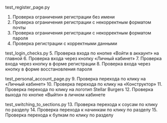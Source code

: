 test_register_page.py
1. Проверка ограничения регистрации без имени
2. Проверка ограничения регистрации с некорректным форматом почты
3. Проверка ограничения регистрации с некорректным форматом пароля
4. Проверка регистрации с корректными данными

test_login_checks.py
5. Проверка входа по кнопке «Войти в аккаунт» на главной
6. Проверка входа через кнопку «Личный кабинет»
7. Проверка входа через кнопку в форме регистрации
8. Проверка входа через кнопку в форме восстановления пароля

test_personal_account_page.py
9. Проверка перехода по клику на «Личный кабинет»
10. Проверка перехода по клику на «Конструктор»
11. Проверка перехода по клику на логотип Stellar Burgers
12. Проверка выхода по кнопке «Выйти» в личном кабинете

test_switching_to_sections.py
13. Проверка перехода к соусам по клику по разделу
14. Проверка перехода к начинкам по клику по разделу
15. Проверка перехода к булкам по клику по разделу
